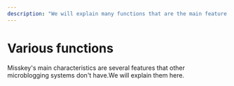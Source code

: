 ```yaml
---
description: "We will explain many functions that are the main feature of Misskey."
---
```


# Various functions

Misskey's main characteristics are several features that other microblogging systems don't have.We will explain them here.

<MkIndex :sort="(a, b) => b.name - a.name"></MkIndex>
